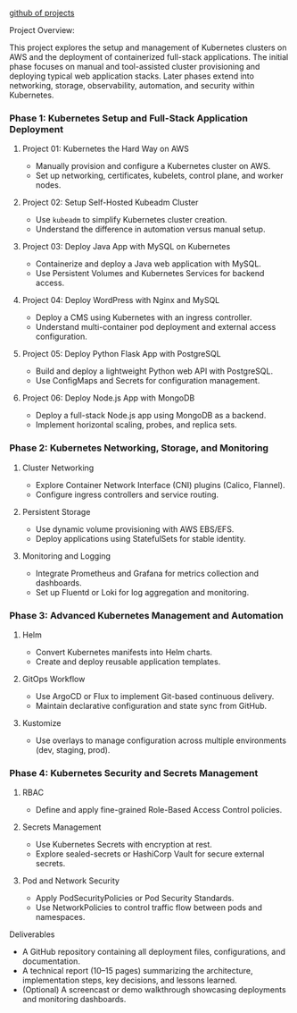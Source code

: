 [github of projects](https://github.com/techiescamp/kubernetes-projects?tab=readme-ov-file)

Project Overview:  

This project explores the setup and management of Kubernetes clusters on AWS and the deployment of containerized full-stack applications. The initial phase focuses on manual and tool-assisted cluster provisioning and deploying typical web application stacks. Later phases extend into networking, storage, observability, automation, and security within Kubernetes.

### Phase 1: Kubernetes Setup and Full-Stack Application Deployment

1. Project 01: Kubernetes the Hard Way on AWS  
   - Manually provision and configure a Kubernetes cluster on AWS.  
   - Set up networking, certificates, kubelets, control plane, and worker nodes.

2. Project 02: Setup Self-Hosted Kubeadm Cluster  
   - Use `kubeadm` to simplify Kubernetes cluster creation.  
   - Understand the difference in automation versus manual setup.

3. Project 03: Deploy Java App with MySQL on Kubernetes  
   - Containerize and deploy a Java web application with MySQL.  
   - Use Persistent Volumes and Kubernetes Services for backend access.

4. Project 04: Deploy WordPress with Nginx and MySQL  
   - Deploy a CMS using Kubernetes with an ingress controller.  
   - Understand multi-container pod deployment and external access configuration.

5. Project 05: Deploy Python Flask App with PostgreSQL  
   - Build and deploy a lightweight Python web API with PostgreSQL.  
   - Use ConfigMaps and Secrets for configuration management.

6. Project 06: Deploy Node.js App with MongoDB  
   - Deploy a full-stack Node.js app using MongoDB as a backend.  
   - Implement horizontal scaling, probes, and replica sets.

### Phase 2: Kubernetes Networking, Storage, and Monitoring

1. Cluster Networking  
   - Explore Container Network Interface (CNI) plugins (Calico, Flannel).  
   - Configure ingress controllers and service routing.

2. Persistent Storage  
   - Use dynamic volume provisioning with AWS EBS/EFS.  
   - Deploy applications using StatefulSets for stable identity.

3. Monitoring and Logging  
   - Integrate Prometheus and Grafana for metrics collection and dashboards.  
   - Set up Fluentd or Loki for log aggregation and monitoring.

### Phase 3: Advanced Kubernetes Management and Automation

1. Helm  
   - Convert Kubernetes manifests into Helm charts.  
   - Create and deploy reusable application templates.

2. GitOps Workflow  
   - Use ArgoCD or Flux to implement Git-based continuous delivery.  
   - Maintain declarative configuration and state sync from GitHub.

3. Kustomize  
   - Use overlays to manage configuration across multiple environments (dev, staging, prod).


### Phase 4: Kubernetes Security and Secrets Management

1. RBAC  
   - Define and apply fine-grained Role-Based Access Control policies.

2. Secrets Management  
   - Use Kubernetes Secrets with encryption at rest.  
   - Explore sealed-secrets or HashiCorp Vault for secure external secrets.

3. Pod and Network Security  
   - Apply PodSecurityPolicies or Pod Security Standards.  
   - Use NetworkPolicies to control traffic flow between pods and namespaces.


Deliverables

- A GitHub repository containing all deployment files, configurations, and documentation.  
- A technical report (10–15 pages) summarizing the architecture, implementation steps, key decisions, and lessons learned.  
- (Optional) A screencast or demo walkthrough showcasing deployments and monitoring dashboards.
